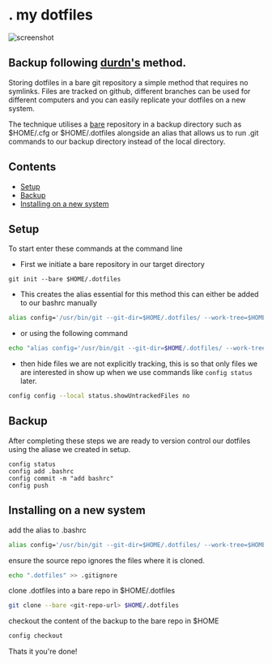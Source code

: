 # . my dotfiles 

![screenshot](https://i.ibb.co/JsNCPbG/2021-04-02-094903-3840x1080-scrot.png)

## Backup following [durdn's](https://www.atlassian.com/git/tutorials/dotfiles) method.
Storing dotfiles in a bare git repository a simple method that requires no symlinks. Files are tracked on github, different branches can be used for different computers and you can easily replicate your dotfiles on a new system.

The technique utilises a [bare](https://www.geeksforgeeks.org/bare-repositories-in-git/) repository in a backup directory such as $HOME/.cfg or $HOME/.dotfiles alongside an alias that allows us to run .git commands to our backup directory instead of the local directory.

## Contents
* [Setup](#Setup)
* [Backup](#Backup)
* [Installing on a new system](#Installing)

## Setup

To start enter these commands at the command line

* First we initiate a bare repository in our target directory
```git
git init --bare $HOME/.dotfiles
```
* This creates the alias essential for this method this can either be added to our bashrc manually
```bash
alias config='/usr/bin/git --git-dir=$HOME/.dotfiles/ --work-tree=$HOME'
```
* or using the following command
```bash
echo "alias config='/usr/bin/git --git-dir=$HOME/.dotfiles/ --work-tree=$HOME'" >> $HOME/.bashrc
```
* then hide files we are not explicitly tracking, this is so that only files we are interested in show up when we use commands like `config status` later.

```bash
config config --local status.showUntrackedFiles no
```

## Backup
After completing these steps we are ready to version control our dotfiles using the aliase we created in setup.
```git
config status
config add .bashrc
config commit -m "add bashrc"
config push
```
## Installing on a new system

add the alias to .bashrc

```bash
alias config='/usr/bin/git --git-dir=$HOME/.dotfiles/ --work-tree=$HOME'
```
ensure the source repo ignores the files where it is cloned.

```bash
echo ".dotfiles" >> .gitignore
```

clone .dotfiles into a bare repo in $HOME/.dotfiles

```bash
git clone --bare <git-repo-url> $HOME/.dotfiles
```
checkout the content of the backup to the bare repo in $HOME

```bash
config checkout
```

Thats it you're done!
